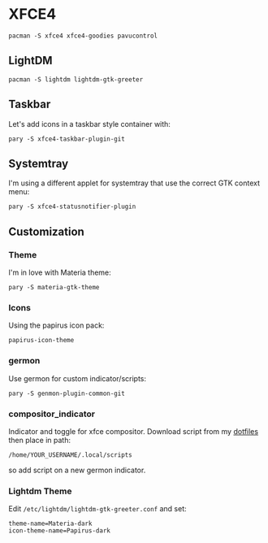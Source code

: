 # XFCE4
```
pacman -S xfce4 xfce4-goodies pavucontrol
```

## LightDM
```
pacman -S lightdm lightdm-gtk-greeter
```

## Taskbar
Let's add icons in a taskbar style container with:
```
pary -S xfce4-taskbar-plugin-git
```

## Systemtray
I'm using a different applet for systemtray that use the correct GTK context menu:
```
pary -S xfce4-statusnotifier-plugin
```

## Customization
### Theme
I'm in love with Materia theme:
```
pary -S materia-gtk-theme
```

### Icons
Using the papirus icon pack:
```
papirus-icon-theme
```

### germon
Use germon for custom indicator/scripts:
```
pary -S genmon-plugin-common-git
```

### compositor_indicator
Indicator and toggle for xfce compositor.
Download script from my [dotfiles](https://github.com/mirkobrombin/myarchlinux/tree/master/dotfiles/local/scripts) then place in path:
```
/home/YOUR_USERNAME/.local/scripts
```
so add script on a new germon indicator.

### Lightdm Theme
Edit `/etc/lightdm/lightdm-gtk-greeter.conf` and set:
```
theme-name=Materia-dark
icon-theme-name=Papirus-dark
```

